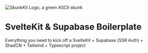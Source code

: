 ![SkunkKit Logo, a green ASCII skunk](https://github.com/coppinger/skunkkit/blob/master/skunkkit-logo.png?raw=true)

# SvelteKit & Supabase Boilerplate

Everything you need to kick off a SvelteKit + Supabase (SSR Auth) + ShadCN + Tailwind + Typescript project
